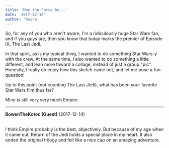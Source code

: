 ```yaml
---
title: 'May the Force be...'
date: '2017-12-14'
author: 'Keira'
---
```


<p>So, for any of you who aren't aware, I'm a ridiculously huge Star Wars fan, and if you guys are, then you know that today marks the premier of Episode IX, The Last Jedi.</p><p>In that spirit, as is my typical thing, I wanted to do something Star Wars-y with the crew. At the same time, I also wanted to do something a little different, and lean more toward a collage, instead of just a group "pic". Honestly, I really do enjoy how this sketch came out, and let me pose a fun question!</p><p>Up to this point (not counting The Last Jedi), what has been your favorite Star Wars film thus far?</p><p>Mine is still very very much Empire.</p>

---
**BowenTheKotoc (Guest)** (2017-12-14)

<br> I think Empire probably is the best, objectively. But because of my age when it came out, Return of the Jedi holds a special place in my heart. It also ended the original trilogy and felt like a nice cap on an amazing adventure.

